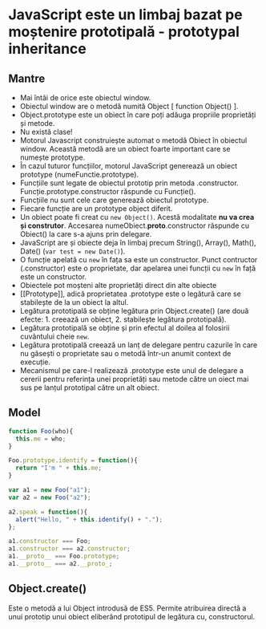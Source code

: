 # JavaScript este un limbaj bazat pe moștenire prototipală - prototypal inheritance

## Mantre
- Mai întâi de orice este obiectul window.
- Obiectul window are o metodă numită Object [ function Object() ].
- Object.prototype este un obiect în care poți adăuga propriile proprietăți și metode.
- Nu există clase!
- Motorul Javascript construiește automat o metodă Obiect în obiectul window. Această metodă are un obiect foarte important care se numește prototype.
- În cazul tuturor funcțiilor, motorul JavaScript generează un obiect prototype (numeFunctie.prototype).
- Funcțiile sunt legate de obiectul prototip prin metoda .constructor. Funcție.prototype.constructor răspunde cu Funcție().
- Funcțiile nu sunt cele care generează obiectul prototype.
- Fiecare funcție are un prototype object diferit.
- Un obiect poate fi creat cu ```new Object()```. Acestă modalitate **nu va crea și construtor**. Accesarea numeObiect.__proto__.constructor răspunde cu Obiect() la care s-a ajuns prin delegare.
- JavaScript are și obiecte deja în limbaj precum String(), Array(), Math(), Date() (```var test = new Date()```).
- O funcție apelată cu ```new``` în fața sa este un constructor. Punct contructor (.constructor) este o proprietate, dar apelarea unei funcții cu ```new``` în față este un constructor.
- Obiectele pot moșteni alte proprietăți direct din alte obiecte
- [[Prototype]], adică proprietatea .prototype este o legătură care se stabilește de la un obiect la altul.
- Legătura prototipală se obține legătura prin Object.create() (are două efecte: 1. creează un obiect, 2. stabilește legătura prototipală).
- Legătura prototipală se obține și prin efectul al doilea al folosirii cuvântului cheie ```new```.
- Legătura prototipală creează un lanț de delegare pentru cazurile în care nu găsești o proprietate sau o metodă într-un anumit context de execuție.
- Mecanismul pe care-l realizează .prototype este unul de delegare a cererii pentru referința unei proprietăți sau metode către un oiect mai sus pe lanțul prototipal către un alt obiect.

## Model

```js
function Foo(who){
  this.me = who;
}

Foo.prototype.identify = function(){
  return "I'm " + this.me;
}

var a1 = new Foo("a1");
var a2 = new Foo("a2");

a2.speak = function(){
  alert("Hello, " + this.identify() + ".");
};

a1.constructor === Foo;
a1.constructor === a2.constructor;
a1.__proto__ === Foo.prototype;
a1.__proto__ === a2.__proto_;
```

## Object.create()

Este o metodă a lui Object introdusă de ES5.
Permite atribuirea directă a unui prototip unui obiect eliberând prototipul de legătura cu, constructorul.
